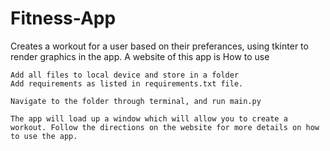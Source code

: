 # Fitness-App
Creates a workout for a user based on their preferances, using tkinter to render graphics in the app. A website of this app is 
How to use

    Add all files to local device and store in a folder
    Add requirements as listed in requirements.txt file.

    Navigate to the folder through terminal, and run main.py

    The app will load up a window which will allow you to create a workout. Follow the directions on the website for more details on how to use the app.
